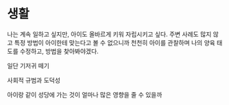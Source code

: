 # 생활

나는 계속 일하고 싶지만, 아이도 올바르게 키워 자립시키고 싶다. 주변 사례도 많지 않고 특정 방법이 아이한테 맞는다고 볼 수 없으니까 천천히 아이를 관찰하며 나의 양육 태도를 수정하고, 방법을 찾아봐야겠다.

일단 기저귀 떼기

사회적 규범과 도덕성&#x20;

아이랑 같이 성당에 가는 것이 얼마나 많은 영향을 줄 수 있을까
